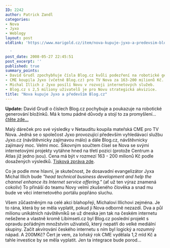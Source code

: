 ```yaml
---
ID: 2242
author: Patrick Zandl
categories:
- Nova
- Jyxo
- Weblogy
layout: post
oldlink: 'https://www.marigold.cz/item/nova-kupuje-jyxo-a-predevsim-blogcz

  '
post_date: 2008-05-27 22:45:51
post_excerpt: ''
published: true
summary_points:
- David Grudl zpochybňuje čísla Blog.cz kvůli podezření na robotické generování obsahu.
- CME koupila Jyxo (včetně Blog.cz) pro TV Nova za 163-200 milionů Kč.
- Michal Illich z Jyxo posílí Novu v rozvoji internetových služeb.
- Blog.cz s 2,5 miliony uživatelů je pro Novu strategická akvizice.
title: "Nova kupuje Jyxo a především Blog.cz"
---
```


<strong>Update:</strong> David Grudl o číslech Blog.cz pochybuje a poukazuje na robotické generování bložínků. Má k tomu pádné důvody a stojí to za promyšlení... <a href="http://www.latrine.cz/moc-divna-cisla-kolem-blog-cz">čtěte zde...</a>
 
Malý dáreček pro své výsledky v Netauditu koupila mateřská CME pro TV Nova. Jedná se o společost Jyxo provozující především vyhledávací službu Jyxo.cz (návštěvnicky zajímavou málo) a dále Blog.cz, návštěvnicky zajímavý moc. Velmi moc. Šikovným součtem čísel se Nova se svými internetovými projekty vytáhne hned na třetí pozici (protože Centrum a Atlas již jedno jsou). Cena má být v rozmezí 163 - 200 milionů Kč podle dosažených výsledků. <a href="http://www.cetv-net.com/en/press-center/news/92.shtml">Tisková zpráva zde</a>. 

Co je podle mne hlavní, je skutečnost, že dosavadní evangelizátor Jyxa Michal Illich bude <em>"head technical business development and help the channel enhance its Internet service offering."</em> (ať už ten výraz znamená cokoliv) To přináší do teamu Novy velmi zkušeného člověka a snad mu bude ve věci internetového portálu popřáno sluchu. 

Všem zůčastněným na celé akci blahopřeji, Michalovi Illichovi zejména. Je to rána, která by se měla vyplatit, pokud ji Nova odborně nezazdí. Dva a půl milionu unikátních návštěvníků se už dneska jen tak na českém internetu nešežene a vlastně kromě Líbímseti.cz byl Blog.cz poslední projekt s opravdu pořádným množstvím uživatelů, který nepatří do velké mediální skupiny. Začít akvírování českého internetu s ním byl logický a rozumný nápad. A 200MKč? Čert je vem, za loňský rok CME vydělala 1,2 mld Kč a tahle investice by se měla vyplatit. Jen ta integrace bude porod...